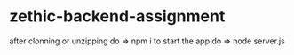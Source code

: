 # zethic-backend-assignment
after clonning or unzipping do => npm i
to start the app do => node server.js
